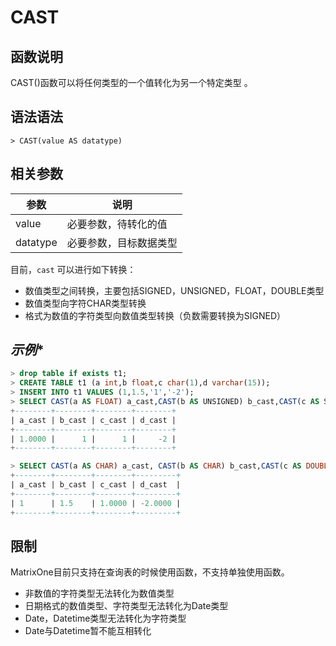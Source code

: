 # **CAST**

## **函数说明**

CAST()函数可以将任何类型的一个值转化为另一个特定类型 。

## **语法语法**

```
> CAST(value AS datatype)

```

## **相关参数**

|  参数  | 说明 |
|  ----  | ----  |
| value  | 必要参数，待转化的值 |
| datatype  | 必要参数，目标数据类型 |

目前，`cast` 可以进行如下转换：

* 数值类型之间转换，主要包括SIGNED，UNSIGNED，FLOAT，DOUBLE类型
* 数值类型向字符CHAR类型转换
* 格式为数值的字符类型向数值类型转换（负数需要转换为SIGNED）

## *示例**

```sql
> drop table if exists t1;
> CREATE TABLE t1 (a int,b float,c char(1),d varchar(15));
> INSERT INTO t1 VALUES (1,1.5,'1','-2');
> SELECT CAST(a AS FLOAT) a_cast,CAST(b AS UNSIGNED) b_cast,CAST(c AS SIGNED) c_cast, CAST(d AS SIGNED) d_cast from t1;
+--------+--------+--------+--------+
| a_cast | b_cast | c_cast | d_cast |
+--------+--------+--------+--------+
| 1.0000 |      1 |      1 |     -2 |
+--------+--------+--------+--------+

> SELECT CAST(a AS CHAR) a_cast, CAST(b AS CHAR) b_cast,CAST(c AS DOUBLE) c_cast, CAST(d AS FLOAT) d_cast from t1;
+--------+--------+--------+---------+
| a_cast | b_cast | c_cast | d_cast  |
+--------+--------+--------+---------+
| 1      | 1.5    | 1.0000 | -2.0000 |
+--------+--------+--------+---------+
```

## **限制**

MatrixOne目前只支持在查询表的时候使用函数，不支持单独使用函数。  

* 非数值的字符类型无法转化为数值类型
* 日期格式的数值类型、字符类型无法转化为Date类型
* Date，Datetime类型无法转化为字符类型
* Date与Datetime暂不能互相转化